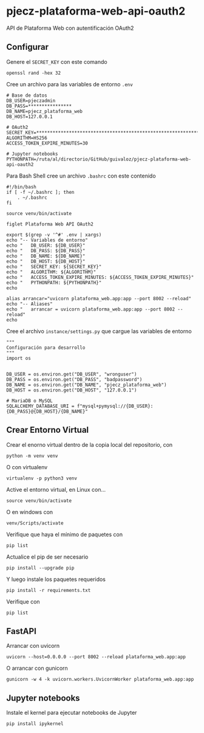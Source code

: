 # pjecz-plataforma-web-api-oauth2

API de Plataforma Web con autentificación OAuth2

## Configurar

Genere el `SECRET_KEY` con este comando

    openssl rand -hex 32

Cree un archivo para las variables de entorno `.env`

    # Base de datos
    DB_USER=pjeczadmin
    DB_PASS=****************
    DB_NAME=pjecz_plataforma_web
    DB_HOST=127.0.0.1

    # OAuth2
    SECRET_KEY=****************************************************************
    ALGORITHM=HS256
    ACCESS_TOKEN_EXPIRE_MINUTES=30

    # Jupyter notebooks
    PYTHONPATH=/ruta/al/directorio/GitHub/guivaloz/pjecz-plataforma-web-api-oauth2

Para Bash Shell cree un archivo `.bashrc` con este contenido

    #!/bin/bash
    if [ -f ~/.bashrc ]; then
        . ~/.bashrc
    fi

    source venv/bin/activate

    figlet Plataforma Web API OAuth2

    export $(grep -v '^#' .env | xargs)
    echo "-- Variables de entorno"
    echo "   DB_USER: ${DB_USER}"
    echo "   DB_PASS: ${DB_PASS}"
    echo "   DB_NAME: ${DB_NAME}"
    echo "   DB_HOST: ${DB_HOST}"
    echo "   SECRET_KEY: ${SECRET_KEY}"
    echo "   ALGORITHM: ${ALGORITHM}"
    echo "   ACCESS_TOKEN_EXPIRE_MINUTES: ${ACCESS_TOKEN_EXPIRE_MINUTES}"
    echo "   PYTHONPATH: ${PYTHONPATH}"
    echo

    alias arrancar="uvicorn plataforma_web.app:app --port 8002 --reload"
    echo "-- Aliases"
    echo "   arrancar = uvicorn plataforma_web.app:app --port 8002 --reload"
    echo

Cree el archivo `instance/settings.py` que cargue las variables de entorno

    """
    Configuración para desarrollo
    """
    import os


    DB_USER = os.environ.get("DB_USER", "wronguser")
    DB_PASS = os.environ.get("DB_PASS", "badpassword")
    DB_NAME = os.environ.get("DB_NAME", "pjecz_plataforma_web")
    DB_HOST = os.environ.get("DB_HOST", "127.0.0.1")

    # MariaDB o MySQL
    SQLALCHEMY_DATABASE_URI = f"mysql+pymysql://{DB_USER}:{DB_PASS}@{DB_HOST}/{DB_NAME}"

## Crear Entorno Virtual

Crear el enorno virtual dentro de la copia local del repositorio, con

    python -m venv venv

O con virtualenv

    virtualenv -p python3 venv

Active el entorno virtual, en Linux con...

    source venv/bin/activate

O en windows con

    venv/Scripts/activate

Verifique que haya el mínimo de paquetes con

    pip list

Actualice el pip de ser necesario

    pip install --upgrade pip

Y luego instale los paquetes requeridos

    pip install -r requirements.txt

Verifique con

    pip list

## FastAPI

Arrancar con uvicorn

    uvicorn --host=0.0.0.0 --port 8002 --reload plataforma_web.app:app

O arrancar con gunicorn

    gunicorn -w 4 -k uvicorn.workers.UvicornWorker plataforma_web.app:app

## Jupyter notebooks

Instale el kernel para ejecutar notebooks de Jupyter

    pip install ipykernel
